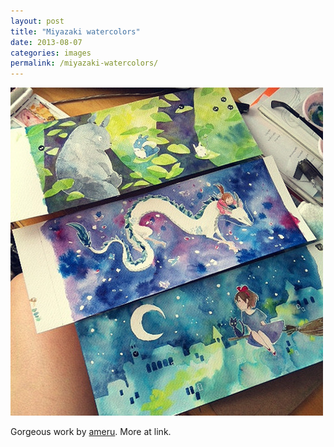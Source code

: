 ```yaml
---
layout: post
title: "Miyazaki watercolors"
date: 2013-08-07
categories: images
permalink: /miyazaki-watercolors/
---
```


![Miyazaki watercolors](https://github.com/matthewjmiller/mattmiller/blob/gh-pages/_assets/ghibli-watercolors.jpg?raw=true)

Gorgeous work by [ameru](http://ameru.tumblr.com/post/57451298951). More at link.